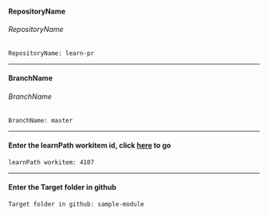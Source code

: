 ﻿#### RepositoryName	
###### RepositoryName
```
RepositoryName: learn-pr
```

---
#### BranchName	
###### BranchName
```
BranchName: master
```

---
#### Enter the learnPath workitem id, click [here](https://microsoftdigitallearning.visualstudio.com/Courseware/_workitems/edit/4107) to go
```
learnPath workitem: 4107
```
---
#### Enter the Target folder in github
```
Target folder in github: sample-module
```